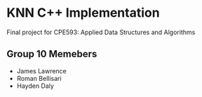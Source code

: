 # KNN C++ Implementation
Final project for CPE593: Applied Data Structures and Algorithms

## Group 10 Memebers
- James Lawrence
- Roman Bellisari
- Hayden Daly
